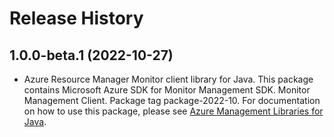 # Release History

## 1.0.0-beta.1 (2022-10-27)

- Azure Resource Manager Monitor client library for Java. This package contains Microsoft Azure SDK for Monitor Management SDK. Monitor Management Client. Package tag package-2022-10. For documentation on how to use this package, please see [Azure Management Libraries for Java](https://aka.ms/azsdk/java/mgmt).
